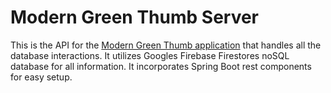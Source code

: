 # Modern Green Thumb Server

This is the API for the [Modern Green Thumb application](https://github.com/JuanCPDev/ModernGreenThumbApp) that handles all the database interactions.
It utilizes Googles Firebase Firestores noSQL database for all information. It incorporates Spring Boot rest components for easy setup.
